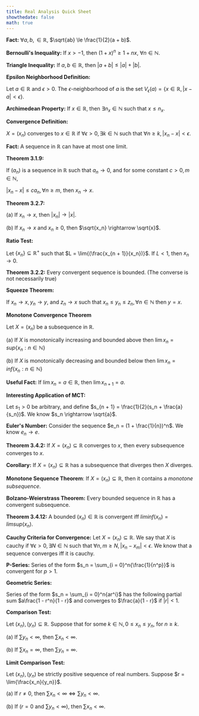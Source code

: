 ```yaml
---
title: Real Analysis Quick Sheet
showthedate: false
math: true
---
```


**Fact:** $\forall a,b, \in \mathbb{R}$, $\sqrt{ab} \le \frac{1}{2}(a + b)$.

**Bernoulli's Inequality:** If $x > -1$, then $(1 + x)^n \ge 1 + nx$, $\forall n \in \mathbb{N}$.

**Triangle Inequality:** If $a,b \in \mathbb{R}$, then $|a + b| \le |a| + |b|$.

**Epsilon Neighborhood Definition:**

Let $a \in \mathbb{R}$ and $\epsilon > 0$. The $\epsilon$-neighborhood of $a$ is the set $V_\epsilon(a) = \{ x \in \mathbb{R}, |x - a| < \epsilon\}$.

**Archimedean Property:** If $x \in \mathbb{R}$, then $\exists n_x \in \mathbb{N}$ such that $x \le n_x$.

**Convergence Definition:**

$X = (x_n)$ converges to $x \in \mathbb{R}$ if $\forall \epsilon > 0, \exists k \in \mathbb{N}$ such that $\forall n \ge k, |x_n - x| < \epsilon$.

**Fact:** A sequence in $\mathbb{R}$ can have at most one limit.

**Theorem 3.1.9:**

If $(a_n)$ is a sequence in $\mathbb{R}$ such that $a_n \rightarrow 0$, and for some constant $c > 0, m \in \mathbb{N}$,

$|x_n - x| \le ca_n, \forall n \ge m$, then $x_n \rightarrow x$.

**Theorem 3.2.7:**

(a) If $x_n \rightarrow x$, then $|x_n| \rightarrow |x|$.

(b) If $x_n \rightarrow x$ and $x_n \ge 0$, then $\sqrt{x_n} \rightarrow \sqrt{x}$.

**Ratio Test:**

Let $\{x_n\} \subseteq \mathbb{R}^+$ such that $L = \lim{(\frac{x_{n + 1}}{x_n})}$. If $L < 1$, then $x_n \rightarrow 0$.

**Theorem 3.2.2:** Every convergent sequence is bounded. (The converse is not necessarily true)

**Squeeze Theorem:**

If $x_n \rightarrow x, y_n \rightarrow y,$ and $z_n \rightarrow x$ such that $x_n \le y_n \le z_n, \forall n \in \mathbb{N}$ then $y = x$.

**Monotone Convergence Theorem**

Let $X = (x_n)$ be a subsequence in $\mathbb{R}$.

(a) If $X$ is monotonically increasing and bounded above then $\lim{x_n} = sup\{x_n : n \in \mathbb{N}\}$

(b) If $X$ is monotonically decreasing and bounded below then $\lim{x_n} = inf\{x_n : n \in \mathbb{N}\}$

**Useful Fact:** If $\lim{x_n} = a \in \mathbb{R}$, then $\lim{x_{n + 1}} = a$.

**Interesting Application of MCT:** 

Let $s_1 > 0$ be arbitrary, and define $s_{n + 1} = \frac{1}{2}(s_n + \frac{a}{s_n})$. We know $s_n \rightarrow \sqrt{a}$.

**Euler's Number:** Consider the sequence $e_n = (1 + \frac{1}{n})^n$. We know $e_n \rightarrow e$.

**Theorem 3.4.2:** If $X = (x_n) \subseteq \mathbb{R}$ converges to $x$, then every subsequence converges to $x$.

**Corollary:** If $X = (x_n) \subseteq \mathbb{R}$ has a subsequence that diverges then $X$ diverges.

**Monotone Sequence Theorem**: If $X = (x_n) \subseteq \mathbb{R}$, then it contains a *monotone subsequence*.

**Bolzano-Weierstrass Theorem:** Every bounded sequence in $\mathbb{R}$ has a convergent subsequence.

**Theorem 3.4.12:** A bounded $(x_n) \in \mathbb{R}$ is convergent iff $liminf(x_n) = limsup(x_n)$.

**Cauchy Criteria for Convergence:** Let $X = (x_n) \subseteq \mathbb{R}$. We say that $X$ is cauchy if $\forall \epsilon > 0, \exists N \in \mathbb{N}$ such that $\forall n,m \ge N, |x_n - x_m| < \epsilon$. We know that a sequence converges iff it is cauchy.

**P-Series:** Series of the form $s_n = \sum_{i = 0}^n{\frac{1}{n^p}}$ is convergent for $p > 1$.

**Geometric Series:** 

Series of the form $s_n = \sum_{i = 0}^n{ar^i}$ has the following partial sum $a\frac{1 - r^n}{1 - r}$ and converges to $\frac{a}{1 - r}$ if $|r| < 1$.

**Comparison Test:**

Let $(x_n), (y_n) \subseteq \mathbb{R}$. Suppose that for some $k \in \mathbb{N}, 0 \le x_n \le y_n,$ for $n \ge k$.

(a) If $\sum{y_n} < \infty$, then $\sum{x_n} < \infty$.

(b) If $\sum{x_n} = \infty$, then $\sum{y_n} = \infty$.

**Limit Comparison Test:**

Let $(x_n), (y_n)$ be strictly positive sequence of real numbers. Suppose $r = \lim{\frac{x_n}{y_n}}$.

(a) If $r \ne 0$, then $\sum{x_n} < \infty \iff \sum{y_n} < \infty$.

(b) If ($r = 0$ and $\sum{y_n} < \infty$), then $\sum{x_n} < \infty$.

 
